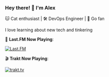 ### Hey there! 👋 I'm Alex

🐱 Cat enthusiast | 🛠️ DevOps Engineer | 🐹 Go fan

I love learning about new tech and tinkering

🎵 **Last.FM Now Playing**:

[![Last.FM](https://img.shields.io/endpoint?color=blueviolet&url=https://playing.alexraskin.com/twizycat?format=shields.io)](https://github.com/alexraskin/lastfm-now-playing)  

🎬 **Trakt Now Playing**:

[![trakt.tv](https://img.shields.io/endpoint?url=https://trakt.alexraskin.com/alexraskin?format=shields.io)](https://trakt.alexraskin.com/alexraskin)
